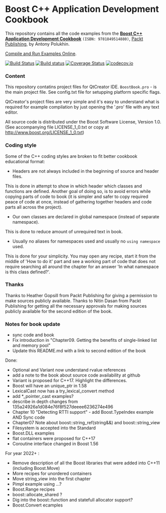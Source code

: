 Boost C++ Application Development Cookbook
===================================
This repository contains all the code examples from the **[Boost C++ Application Development Cookbook](http://www.packtpub.com/boost-cplusplus-application-development-cookbook/book)** `(ISBN: 9781849514880)`, [Packt Publishing](http://www.packtpub.com), by Antony Polukhin.

[Compile and Run Examples Online](http://apolukhin.github.io/Boost-Cookbook/).

[![Build Status](https://travis-ci.org/apolukhin/Boost-Cookbook.svg?branch=second_edition)](https://travis-ci.org/apolukhin/Boost-Cookbook) [![Build status](https://ci.appveyor.com/api/projects/status/github/apolukhin/boost-cookbook?branch=second_edition&svg=true)](https://ci.appveyor.com/project/apolukhin/boost-cookbook/branch/second_edition) [![Coverage Status](https://coveralls.io/repos/github/apolukhin/Boost-Cookbook/badge.svg?branch=second_edition)](https://coveralls.io/github/apolukhin/Boost-Cookbook?branch=second_edition) [![codecov.io](https://codecov.io/github/apolukhin/Boost-Cookbook/coverage.svg?branch=second_edition)](https://codecov.io/github/apolukhin/Boost-Cookbook?branch=second_edition)

### Content
This repository contatins project files for QtCreator IDE. `BoostBook.pro` - is the main project file.
See config.txt file for setupping platform specific flags.

QtCreator's project files are very simple and it's easy to understand what is required for example
compilation by just opening the '.pro' file with any text editor.

All source code is distributed under the Boost Software License, Version 1.0.
(See accompanying file LICENSE_1_0.txt or copy at http://www.boost.org/LICENSE_1_0.txt)


### Coding style
Some of the C++ coding styles are broken to fit better cookbook educational format:

* Headers are not always included in the beginning of source and header files.

This is done in attempt to show in which header which classes and functions
are defined. Another goal of doing so, is to avoid errors while copying parts
of code to book (it is simpler and safer to copy required peace of code at
once, instead of gathering together headers and code parts all across the project).

* Our own classes are declared in global namespace (instead of separate namespace).

This is done to reduce amount of unrequired text in book.

* Usually no aliases for namespaces used and usually no `using namespace` used.

This is done for your simplicity. You may open any recipe, start it from the
middle of 'How to do it' part and see a working part of code that does not
require searching all around the chapter for an answer 'In what namespace is
this class defined?'.



### Thanks
Thanks to Heather Gopsill from Packt Publishing for giving a permission to make sources publicly available.
Thanks to Nitin Dasan from Packt Publishing for getting all the necessary approvals for making sources publicly available for the second edition of the book.

### Notes for book update
* sync code and book
* Fix introduction in "Chapter09. Getting the benefits of single-linked list and memory pool"
* Update this README.md with a link to second edition of the book

Done:
* Optional and Variant now understand rvalue references
* add a note to the book about source code availability at github
* Variant is proposed for C++17. Highlight the differences.
* Boost will have an unique_ptr in 1.58
* LexicalCast now has a try_lexical_convert method
* add *_pointer_cast examples?
* describe in depth changes from 135a24926a1d084e76f8f527deeee6236274e496
* Chapter 10 "Detecting RTTI support" - add Boost.TypeIndex example AND Sync code
* Chapter07 Note about boost::string_ref(string&&) and boost::string_view
* Filesystem is accepted into the Standard
* Boost.DLL examples
* flat containers were proposed for C++17
* Coroutine interface changed in Boost 1.56

For year 2022+ :
* Remove description of all the Boost libraries that were added into C++11 (including Boost.Move)
* More recipes for unordered containers
* Move string_view into the first chapter
* Pimpl example using ...?
* Boost.Range recipes
* boost::allocate_shared ?
* Dig into the boost::function and statefull allocator support?
* Boost.Convert ecamples




